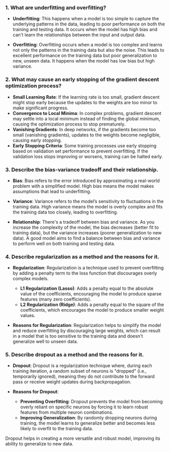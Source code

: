 ### 1. What are underfitting and overfitting?

- **Underfitting**: This happens when a model is too simple to capture the underlying patterns in the data, leading to poor performance on both the training and testing data. It occurs when the model has high bias and can't learn the relationships between the input and output data.
  
- **Overfitting**: Overfitting occurs when a model is too complex and learns not only the patterns in the training data but also the noise. This leads to excellent performance on the training data but poor generalization to new, unseen data. It happens when the model has low bias but high variance.

### 2. What may cause an early stopping of the gradient descent optimization process?

- **Small Learning Rate**: If the learning rate is too small, gradient descent might stop early because the updates to the weights are too minor to make significant progress.
- **Convergence to Local Minima**: In complex problems, gradient descent may settle into a local minimum instead of finding the global minimum, causing the optimization process to stop prematurely.
- **Vanishing Gradients**: In deep networks, if the gradients become too small (vanishing gradients), updates to the weights become negligible, causing early stopping.
- **Early Stopping Criteria**: Some training processes use early stopping based on validation set performance to prevent overfitting. If the validation loss stops improving or worsens, training can be halted early.

### 3. Describe the bias-variance tradeoff and their relationship.

- **Bias**: Bias refers to the error introduced by approximating a real-world problem with a simplified model. High bias means the model makes assumptions that lead to underfitting.
  
- **Variance**: Variance refers to the model’s sensitivity to fluctuations in the training data. High variance means the model is overly complex and fits the training data too closely, leading to overfitting.

- **Relationship**: There's a tradeoff between bias and variance. As you increase the complexity of the model, the bias decreases (better fit to training data), but the variance increases (poorer generalization to new data). A good model aims to find a balance between bias and variance to perform well on both training and testing data.

### 4. Describe regularization as a method and the reasons for it.

- **Regularization**: Regularization is a technique used to prevent overfitting by adding a penalty term to the loss function that discourages overly complex models.
  - **L1 Regularization (Lasso)**: Adds a penalty equal to the absolute value of the coefficients, encouraging the model to produce sparse features (many zero coefficients).
  - **L2 Regularization (Ridge)**: Adds a penalty equal to the square of the coefficients, which encourages the model to produce smaller weight values.
  
- **Reasons for Regularization**: Regularization helps to simplify the model and reduce overfitting by discouraging large weights, which can result in a model that is too sensitive to the training data and doesn't generalize well to unseen data.

### 5. Describe dropout as a method and the reasons for it.

- **Dropout**: Dropout is a regularization technique where, during each training iteration, a random subset of neurons is "dropped" (i.e., temporarily ignored), meaning they do not contribute to the forward pass or receive weight updates during backpropagation.

- **Reasons for Dropout**: 
  - **Preventing Overfitting**: Dropout prevents the model from becoming overly reliant on specific neurons by forcing it to learn robust features from multiple neuron combinations.
  - **Improving Generalization**: By randomly dropping neurons during training, the model learns to generalize better and becomes less likely to overfit to the training data.

Dropout helps in creating a more versatile and robust model, improving its ability to generalize to new data.
